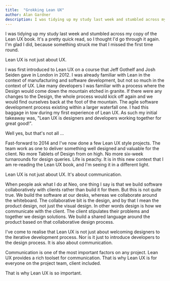 ```yaml
---
title:  "Grokking Lean UX"
author: Alan Gardner
description: I was tidying up my study last week and stumbled across my copy of the Lean UX book. It's a pretty quick read, so I thought I'd go through it again. I'm glad I did, because something struck me that I missed the first time round.
---
```


I was tidying up my study last week and stumbled across my copy of the Lean UX book. It's a pretty quick read, so I thought I'd go through it again. I'm glad I did, because something struck me that I missed the first time round.

Lean UX is not just about UX.

I was first introduced to Lean UX on a course that Jeff Gothelf and Josh Seiden gave in London in 2012. I was already familiar with Lean in the context of manufacturing and software development, but not so much in the context of UX. Like many developers I was familiar with a process where the Design would come down the mountain etched in granite. If there were any changes to the Design, the whole process would kick off again and we would find ourselves back at the foot of the mountain. The agile software development process existing within a larger waterfall one. I had this baggage in tow during my first experience of Lean UX. As such my initial takeaway was, "Lean UX is designers and developers working together for great good!".

Well yes, but that's not all ...

Fast-forward to 2014 and I've now done a few Lean UX style projects. The team work as one to deliver something well designed and valuable for the client. No more Tablets of Design from on high. No more six-week turnarounds for design queries. Life is peachy. It is in this new context that I am re-reading the Lean UX book, and I'm seeing it in a different light.

Lean UX is not just about UX. It's about communication.

When people ask what I do at Neo, one thing I say is that we build software collaboratively with clients rather than build it for them. But this is not quite true. We build the software at our desks, whereas we collaborate around the whiteboard. The collaborative bit is the design, and by that I mean the product design, not just the visual design. In other words design is how we communicate with the client. The client stipulates their problems and together we design solutions. We build a shared language around the product based on that collaborative design process.

I've come to realise that Lean UX is not just about welcoming designers to the iterative development process. Nor is it just to introduce developers to the design process. It is also about communication.

Communication is one of the most important factors on any project. Lean UX provides a rich toolset for communication. That is why Lean UX is for everyone on the project team, client included.

That is why Lean UX is so important.
